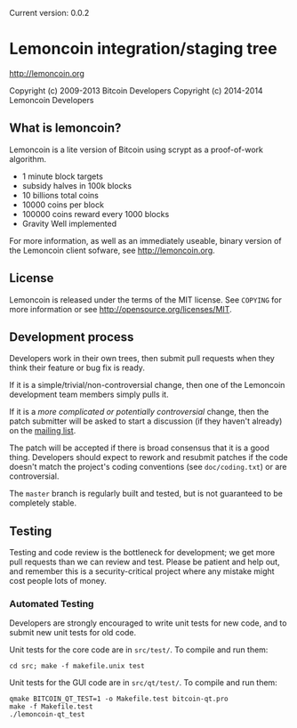 Current version: 0.0.2

Lemoncoin integration/staging tree
================================

http://lemoncoin.org

Copyright (c) 2009-2013 Bitcoin Developers
Copyright (c) 2014-2014 Lemoncoin Developers

What is lemoncoin?
----------------

Lemoncoin is a lite version of Bitcoin using scrypt as a proof-of-work algorithm.
 - 1 minute block targets
 - subsidy halves in 100k blocks
 - 10 billions total coins
 - 10000 coins per block
 - 100000 coins reward every 1000 blocks
 - Gravity Well implemented

For more information, as well as an immediately useable, binary version of
the Lemoncoin client sofware, see http://lemoncoin.org.

License
-------

Lemoncoin is released under the terms of the MIT license. See `COPYING` for more
information or see http://opensource.org/licenses/MIT.

Development process
-------------------

Developers work in their own trees, then submit pull requests when they think
their feature or bug fix is ready.

If it is a simple/trivial/non-controversial change, then one of the Lemoncoin
development team members simply pulls it.

If it is a *more complicated or potentially controversial* change, then the patch
submitter will be asked to start a discussion (if they haven't already) on the
[mailing list](http://sourceforge.net/mailarchive/forum.php?forum_name=bitcoin-development).

The patch will be accepted if there is broad consensus that it is a good thing.
Developers should expect to rework and resubmit patches if the code doesn't
match the project's coding conventions (see `doc/coding.txt`) or are
controversial.

The `master` branch is regularly built and tested, but is not guaranteed to be
completely stable.

Testing
-------

Testing and code review is the bottleneck for development; we get more pull
requests than we can review and test. Please be patient and help out, and
remember this is a security-critical project where any mistake might cost people
lots of money.

### Automated Testing

Developers are strongly encouraged to write unit tests for new code, and to
submit new unit tests for old code.

Unit tests for the core code are in `src/test/`. To compile and run them:

    cd src; make -f makefile.unix test

Unit tests for the GUI code are in `src/qt/test/`. To compile and run them:

    qmake BITCOIN_QT_TEST=1 -o Makefile.test bitcoin-qt.pro
    make -f Makefile.test
    ./lemoncoin-qt_test

